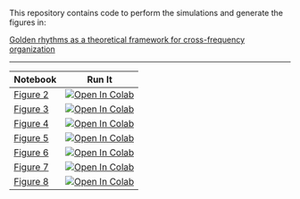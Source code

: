 This repository contains code to perform the simulations and generate the figures in:

[Golden rhythms as a theoretical framework for cross-frequency organization](https://arxiv.org/abs/2111.09953)

---

| Notebook |  Run It |
| --- | --- |
| [Figure 2](./Figure-2.ipynb) | [![Open In Colab](https://colab.research.google.com/assets/colab-badge.svg)](https://colab.research.google.com/github/Mark-Kramer/Golden-Framework/blob/main/Figure-2.ipynb) |
| [Figure 3](./Figure-3.ipynb) | [![Open In Colab](https://colab.research.google.com/assets/colab-badge.svg)](https://colab.research.google.com/github/Mark-Kramer/Golden-Framework/blob/main/Figure-3.ipynb) |
| [Figure 4](./Figure-4.ipynb) | [![Open In Colab](https://colab.research.google.com/assets/colab-badge.svg)](https://colab.research.google.com/github/Mark-Kramer/Golden-Framework/blob/main/Figure-4.ipynb) |
| [Figure 5](./Figure-5.ipynb) | [![Open In Colab](https://colab.research.google.com/assets/colab-badge.svg)](https://colab.research.google.com/github/Mark-Kramer/Golden-Framework/blob/main/Figure-5.ipynb) |
| [Figure 6](./Figure-6.ipynb) | [![Open In Colab](https://colab.research.google.com/assets/colab-badge.svg)](https://colab.research.google.com/github/Mark-Kramer/Golden-Framework/blob/main/Figure-6.ipynb) |
| [Figure 7](./Figure-7.ipynb) | [![Open In Colab](https://colab.research.google.com/assets/colab-badge.svg)](https://colab.research.google.com/github/Mark-Kramer/Golden-Framework/blob/main/Figure-7.ipynb) |
| [Figure 8](./Figure-8.ipynb) | [![Open In Colab](https://colab.research.google.com/assets/colab-badge.svg)](https://colab.research.google.com/github/Mark-Kramer/Golden-Framework/blob/main/Figure-8.ipynb) |
